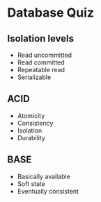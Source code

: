 # Database Quiz

## Isolation levels

* Read uncommitted
* Read committed 
* Repeatable read
* Serializable

## ACID

* Atomicity
* Consistency
* Isolation
* Durability

## BASE

* Basically available
* Soft state
* Eventually consistent